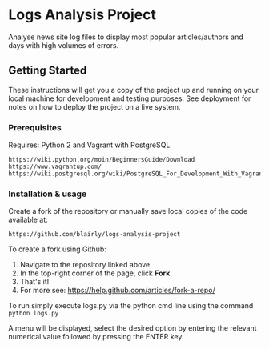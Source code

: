 # Logs Analysis Project

Analyse news site log files to display most popular articles/authors and days with high volumes of errors.

## Getting Started

These instructions will get you a copy of the project up and running on your local machine for development and testing purposes. See deployment for notes on how to deploy the project on a live system.

### Prerequisites

Requires: Python 2 and Vagrant with PostgreSQL

```
https://wiki.python.org/moin/BeginnersGuide/Download
https://www.vagrantup.com/
https://wiki.postgresql.org/wiki/PostgreSQL_For_Development_With_Vagrant
```

### Installation & usage

Create a fork of the repository or manually save local copies of the code available at:

```
https://github.com/blairly/logs-analysis-project
```

To create a fork using Github:

1. Navigate to the repository linked above
2. In the top-right corner of the page, click **Fork**
3. That's it!
4. For more see: https://help.github.com/articles/fork-a-repo/


To run simply execute logs.py via the python cmd line using the command `python logs.py`

A menu will be displayed, select the desired option by entering the relevant numerical value followed by pressing the ENTER key.

